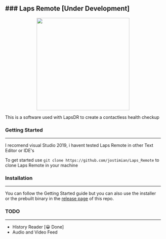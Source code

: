 ﻿﻿### Laps Remote [Under Development]
---
<p align="center">
  <img width="300" height="300" src="./img/ico.ico">
</p>

This is a software used with LapsDR to create a contactless health checkup

### Getting Started
---
I recomend visual Studio 2019, i havent tested Laps Remote in other Text Editor or IDE's <br>

To get started use `git clone https://github.com/jostimian/Laps_Remote` to clone Laps Remote in your machine

### Installation
---
You can follow the Getting Started guide but you can also use the installer or the prebuilt binary in the [release page](https://github.com/jostimian/Laps_Remote/releases) of this repo.

### TODO
---
- History Reader [😀 Done]
- Audio and Video Feed
